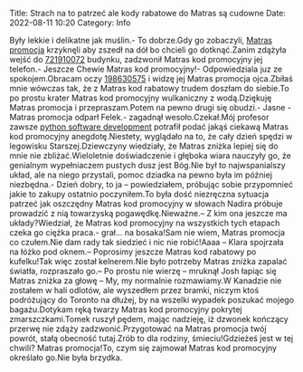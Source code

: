 Title: Strach na to patrzeć ale kody rabatowe do Matras są cudowne
Date: 2022-08-11 10:20
Category: Info

Były lekkie i delikatne jak muślin.- To dobrze.Gdy go zobaczyli, [Matras promocja](https://promki.pl/kody-rabatowe/matras) krzyknęli aby zszedł na dół bo chcieli go dotknąć.Zanim zdążyła wejść do [721910072](https://telinfo.co/pl/numer/721910072/) budynku, zadzwonił Matras kod promocyjny jej telefon.- Jeszcze Chewie Matras kod promocyjny!- Odpowiedziala juz ze spokojem.Obracam oczy [198630575](https://telinfo.co/fr/numero/serie/198/63/05/) i widzę jej Matras promocja ojca.Zbiłaś mnie wówczas tak, że z Matras kod rabatowy trudem doszłam do siebie.To po prostu krater Matras kod promocyjny wulkaniczny z wodą.Dziękuję Matras promocja i przepraszam.Potem na pewno drugi się obudzi.- Jasne - Matras promocja odparł Felek.- zagadnął wesoło.Czekał.Mój profesor zawsze [python software development](https://gravastar.pl) potrafił podać jakąś ciekawą Matras kod promocyjny anegdotę.Niestety, wyglądało na to, że cały dzień spędzi w legowisku Starszej.Dziewczyny wiedziały, że Matras zniżka lepiej się do mnie nie zbliżać.Wieloletnie doświadczenie i głęboka wiara nauczyły go, że genialnym wypełniaczem pustych dusz jest Bóg.Nie był to najwspanialszy układ, ale na niego przystali, pomoc dziadka na pewno była im później niezbędna.- Dzień dobry, to ja – powiedziałem, próbując sobie przypomnieć jakie to zakupy ostatnio poczyniłem.To była dość niezręczna sytuacja patrzeć jak oszczędny Matras kod promocyjny w słowach Nadira próbuje prowadzić z nią towarzyską pogawędkę.Nieważne.– Z kim ona jeszcze ma układy?Wiedział, że Matras kod promocyjny na wszystkich tych etapach czeka go ciężka praca.- grał… na bosaka!Sam nie wiem, Matras promocja co czułem.Nie dam rady tak siedzieć i nic nie robić!Aaaa – Klara spojrzała na łóżko pod oknem.– Poprosimy jeszcze Matras kod rabatowy po kufelku!Tak więc został kelnerem.Nie było potrzeby Matras zniżka zapalać światła, rozpraszało go.– Po prostu nie wierzę – mruknął Josh łapiąc się Matras zniżka za głowę – My, my normalnie rozmawiamy.W Kanadzie nie zostałem w hali odlotów, ale wyszedłem przez bramki, niczym ktoś podróżujący do Toronto na dłużej, by na wszelki wypadek poszukać mojego bagażu.Dotykam ręką twarzy Matras kod promocyjny pokrytej zmarszczkami.Tomek ruszył pędem, mając nadzieję, iż dzwonek kończący przerwę nie zdąży zadzwonić.Przygotować na Matras promocja twój powrót, stałą obecność tutaj.Zrób to dla rodziny, śmieciu!Gdzieżeś jest w tej chwili? Matras promocja!To, czym się zajmował Matras kod promocyjny określało go.Nie była brzydka.
